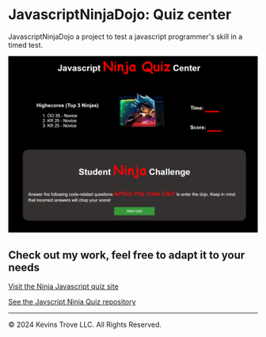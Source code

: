 # JavascriptNinjaDojo: Quiz center

JavascriptNinjaDojo a project to test a javascript programmer's skill in a timed test. 

![Screenshot of Javascript Ninja Dojo quiz center](/assets/images/screenshot-app.png?raw=true "JavascriptNinjaDojo")

## Check out my work, feel free to adapt it to your needs
[Visit the Ninja Javascript quiz site](https://kevins-trove.github.io/JavaNinjaDojo/)

[See the Javscript Ninja Quiz repository](https://github.com/Kevins-Trove/JavaNinjaDojo)


- - -
© 2024 Kevins Trove LLC. All Rights Reserved.

